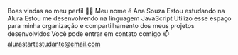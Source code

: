 Boas vindas ao meu perfil 💙💙 Meu nome é Ana Souza Estou estudando na Alura Estou me desenvolvendo na linguagem JavaScript Utilizo esse espaço para minha organização e compartilhamento dos meus projetos desenvolvidos Você pode entrar em contato comigo 📫 alurastartestudante@email.com
